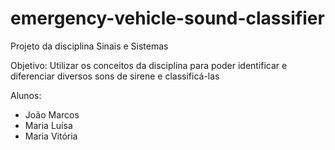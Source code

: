 # emergency-vehicle-sound-classifier

Projeto da disciplina Sinais e Sistemas

Objetivo: Utilizar os conceitos da disciplina para poder identificar e diferenciar diversos sons de sirene e classificá-las

Alunos: 
- João Marcos
- Maria Luísa
- Maria Vitória
